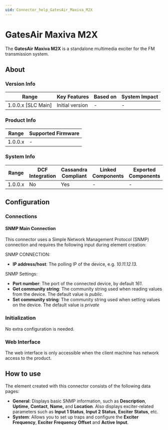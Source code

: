 ```yaml
---
uid: Connector_help_GatesAir_Maxiva_M2X
---
```


# GatesAir Maxiva M2X

The **GatesAir** **Maxiva M2X** is a standalone multimedia exciter for the FM transmission system.

## About

### Version Info

| Range                | Key Features     | Based on     | System Impact     |
|----------------------|------------------|--------------|-------------------|
| 1.0.0.x \[SLC Main\] | Initial version  | \-           | \-                |

### Product Info

| Range     | Supported Firmware     |
|-----------|------------------------|
| 1.0.0.x   | \-                     |

### System Info

| Range     | DCF Integration     | Cassandra Compliant     | Linked Components     | Exported Components     |
|-----------|---------------------|-------------------------|-----------------------|-------------------------|
| 1.0.0.x   | No                  | Yes                     | \-                    | \-                      |

## Configuration

### Connections

#### SNMP Main Connection

This connector uses a Simple Network Management Protocol (SNMP) connection and requires the following input during element creation:

SNMP CONNECTION:

- **IP address/host**: The polling IP of the device, e.g. *10.11.12.13.*

SNMP Settings:

- **Port number**: The port of the connected device, by default *161*.
- **Get community string**: The community string used when reading values from the device. The default value is *public*.
- **Set community string**: The community string used when setting values on the device. The default value is *private*

### Initialization

No extra configuration is needed.

### Web Interface

The web interface is only accessible when the client machine has network access to the product.

## How to use

The element created with this connector consists of the following data pages:

- **General**: Displays basic SNMP information, such as **Description**, **Uptime**, **Contact**, **Name,** and **Location**. Also displays exciter-related parameters such as **Input 1 Status**, **Input 2 Status**, **Exciter** **Status**, etc.
- **System**: Allows you to set up traps and configure the **Exciter Frequency**, **Exciter** **Frequency** **Offset** and **Active** **Input**.
